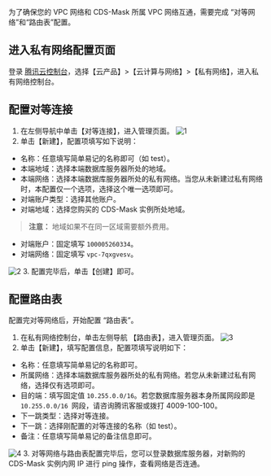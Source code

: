 为了确保您的 VPC 网络和 CDS-Mask 所属 VPC 网络互通，需要完成 “对等网络”和“路由表”配置。
## 进入私有网络配置页面
登录 [腾讯云控制台](https://console.cloud.tencent.com/)，选择【云产品】>【云计算与网络】>【私有网络】，进入私有网络控制台。
## 配置对等连接
1. 在左侧导航中单击【对等连接】，进入管理页面。
 ![1](https://main.qcloudimg.com/raw/29f2a6da000bcf47942e2408d9c1e3ee.png)
2. 单击【新建】，配置项填写如下说明：
 - 名称：任意填写简单易记的名称即可（如 test）。
 - 本端地域：选择本端数据库服务器所处的地域。
 - 本端网络：选择本端数据库服务器所处的私有网络。当您从未新建过私有网络时，本配置仅一个选项，选择这个唯一选项即可。
 - 对端账户类型：选择其他账户。
 - 对端地域：选择您购买的 CDS-Mask 实例所处地域。
 >**注意：**
 >地域如果不在同一区域需要额外费用。
 - 对端账户：固定填写 `100005260334`。
 - 对端网络：固定填写 `vpc-7qxgvesv`。
 
 ![2](https://main.qcloudimg.com/raw/91f6bc95ef9abd55dcaf2b21aea9ea19.png)
3. 配置完毕后，单击【创建】即可。

## 配置路由表
配置完对等网络后，开始配置 “路由表”。
1. 在私有网络控制台，单击左侧导航 【路由表】，进入管理页面。
 ![3](https://main.qcloudimg.com/raw/c19ff4c88fd5bec52484b7a2446789e3.png)
2. 单击【新建】，填写配置信息，配置项填写说明如下：
 - 名称：任意填写简单易记的名称即可。
 - 所属网络：选择本端数据库服务器所处的私有网络。若您从未新建过私有网络，选择仅有选项即可。
 - 目的端：填写固定值 `10.255.0.0/16`。若您数据库服务器本身所属网段即是 `10.255.0.0/16 `网段，请咨询腾讯客服或拨打 4009-100-100。
 - 下一跳类型：选择对等连接。
 - 下一跳：选择刚配置的对等连接的名称（如 test）。
 - 备注：任意填写简单易记的备注信息即可。
 
 ![4](https://main.qcloudimg.com/raw/7fdf945902a09cd84a3b08c26dc5367e.png)
3. 对等网络与路由表配置完毕后，您可以登录数据库服务器，对新购的 CDS-Mask 实例内网 IP 进行 ping 操作，查看网络是否连通。
